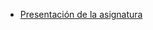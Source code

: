 * [Presentación de la asignatura](https://drive.google.com/file/d/1Z6iX-tzREYO7kSIRSAhp76ztYIdwUNhS/view?usp=drive_link)